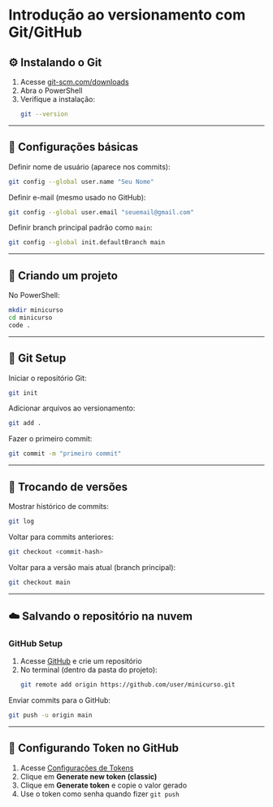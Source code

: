 # Introdução ao versionamento com Git/GitHub
## ⚙️ Instalando o Git
1. Acesse [git-scm.com/downloads](https://git-scm.com/downloads)  
2. Abra o PowerShell  
3. Verifique a instalação:  
   ```bash
   git --version
   ```

---

## 🔧 Configurações básicas
Definir nome de usuário (aparece nos commits):  
```bash
git config --global user.name "Seu Nome"
```

Definir e-mail (mesmo usado no GitHub):  
```bash
git config --global user.email "seuemail@gmail.com"
```

Definir branch principal padrão como `main`:  
```bash
git config --global init.defaultBranch main
```

---

## 📂 Criando um projeto
No PowerShell:  
```bash
mkdir minicurso
cd minicurso
code .
```

---

## 🚀 Git Setup
Iniciar o repositório Git:  
```bash
git init
```

Adicionar arquivos ao versionamento:  
```bash
git add .
```

Fazer o primeiro commit:  
```bash
git commit -m "primeiro commit"
```

---

## 🔄 Trocando de versões
Mostrar histórico de commits:  
```bash
git log
```

Voltar para commits anteriores:  
```bash
git checkout <commit-hash>
```

Voltar para a versão mais atual (branch principal):  
```bash
git checkout main
```

---

## ☁️ Salvando o repositório na nuvem
### GitHub Setup
1. Acesse [GitHub](https://github.com/) e crie um repositório  
2. No terminal (dentro da pasta do projeto):  
   ```bash
   git remote add origin https://github.com/user/minicurso.git
   ```

Enviar commits para o GitHub:  
```bash
git push -u origin main
```

---

## 🔑 Configurando Token no GitHub
1. Acesse [Configurações de Tokens](https://github.com/settings/tokens)  
2. Clique em **Generate new token (classic)**  
3. Clique em **Generate token** e copie o valor gerado  
4. Use o token como senha quando fizer `git push`
